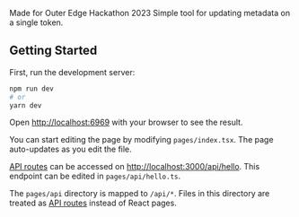 Made for Outer Edge Hackathon 2023
Simple tool for updating metadata on a single token.

## Getting Started

First, run the development server:

```bash
npm run dev
# or
yarn dev
```

Open [http://localhost:6969](http://localhost:6969) with your browser to see the result.

You can start editing the page by modifying `pages/index.tsx`. The page auto-updates as you edit the file.

[API routes](https://nextjs.org/docs/api-routes/introduction) can be accessed on [http://localhost:3000/api/hello](http://localhost:3000/api/hello). This endpoint can be edited in `pages/api/hello.ts`.

The `pages/api` directory is mapped to `/api/*`. Files in this directory are treated as [API routes](https://nextjs.org/docs/api-routes/introduction) instead of React pages.
